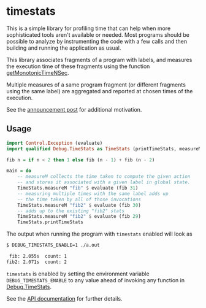 # timestats

This is a simple library for profiling time that can help when more
sophisticated tools aren't available or needed. Most programs should
be possible to analyze by instrumenting the code with a few calls
and then building and running the application as usual.

This library associates fragments of a program with labels, and
measures the execution time of these fragments using the function
[getMonotonicTimeNSec](https://hackage.haskell.org/package/base-4.16.2.0/docs/GHC-Clock.html#v:getMonotonicTimeNSec).

Multiple measures of a same program fragment (or different fragments
using the same label) are aggregated and reported at chosen times of
the execution.

See the [announcement post][timestats-announcement] for additional
motivation.

[timestats-announcement]: https://www.tweag.io/blog/2022-07-28-timestats/

## Usage

```Haskell
import Control.Exception (evaluate)
import qualified Debug.TimeStats as TimeStats (printTimeStats, measureM)

fib n = if n < 2 then 1 else fib (n - 1) + fib (n - 2)

main = do
    -- measureM collects the time taken to compute the given action
    -- and stores it associated with a given label in global state.
    TimeStats.measureM "fib" $ evaluate (fib 31)
    -- measuring multiple times with the same label adds up
    -- the time taken by all of those invocations
    TimeStats.measureM "fib2" $ evaluate (fib 30)
    -- adds up to the existing "fib2" stats
    TimeStats.measureM "fib2" $ evaluate (fib 29)
    TimeStats.printTimeStats
```

The output when running the program with `timestats` enabled will look as

```bash
$ DEBUG_TIMESTATS_ENABLE=1 ./a.out

 fib: 2.055s  count: 1
fib2: 2.071s  count: 2
```

`timestats` is enabled by setting the environment variable
`DEBUG_TIMESTATS_ENABLE` to any value ahead of invoking any function
in [Debug.TimeStats](src/Debug/TimeStats.hs).

See the [API documentation][timestats-hackage] for further details.

[timestats-hackage]: https://hackage.haskell.org/package/timestats
